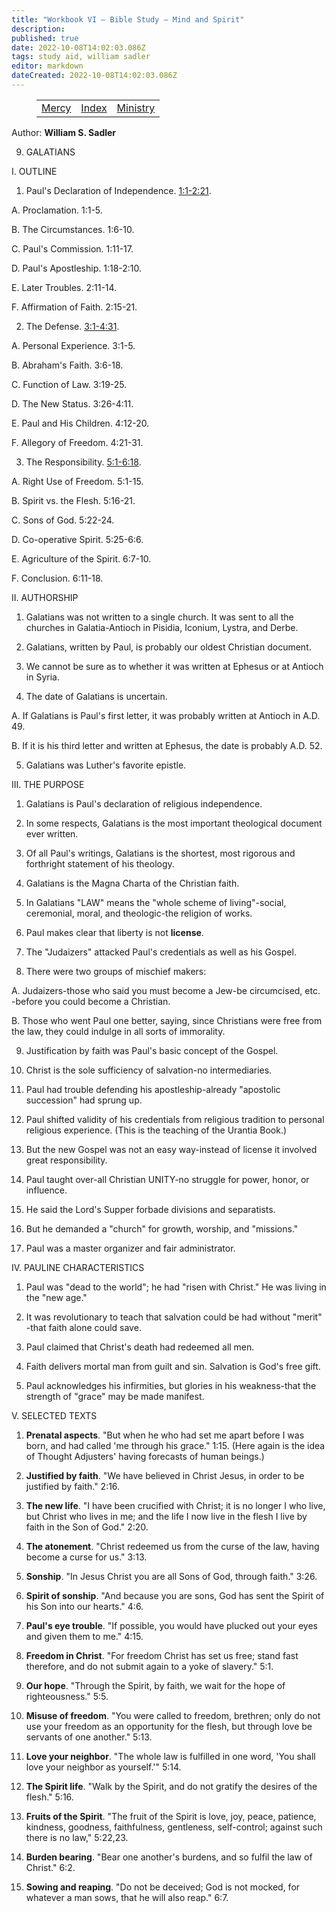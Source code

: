 ```yaml
---
title: "Workbook VI — Bible Study — Mind and Spirit"
description: 
published: true
date: 2022-10-08T14:02:03.086Z
tags: study aid, william sadler
editor: markdown
dateCreated: 2022-10-08T14:02:03.086Z
---
```


<figure class="table chapter-navigator">
	<table>
		<tbody>
		<tr>
			<td><a href="/en/William_S_Sadler/Workbook_6_Bible_Study/Mercy">Mercy</a></td>
			<td><a href="/en/William_S_Sadler/Workbook_6_Bible_Study/Index">Index</a></td>
			<td><a href="/en/William_S_Sadler/Workbook_6_Bible_Study/Ministry">Ministry</a></td>
		</tr>
		</tbody>
	</table>
</figure>

Author: **William S. Sadler**


9. GALATIANS

I. OUTLINE

1. Paul's Declaration of Independence. [1:1-2:21](/en/Bible/Galatians/1#v1).

A. Proclamation. 1:1-5.

B. The Circumstances. 1:6-10.

C. Paul's Commission. 1:11-17.

D. Paul's Apostleship. 1:18-2:10.

E. Later Troubles. 2:11-14.

F. Affirmation of Faith. 2:15-21.

2. The Defense. [3:1-4:31](/en/Bible/Galatians/3#v1).

A. Personal Experience. 3:1-5.

B. Abraham's Faith. 3:6-18.

C. Function of Law. 3:19-25.

D. The New Status. 3:26-4:11.

E. Paul and His Children. 4:12-20.

F. Allegory of Freedom. 4:21-31.

3. The Responsibility. [5:1-6:18](/en/Bible/Galatians/5#v1).

A. Right Use of Freedom. 5:1-15.

B. Spirit vs. the Flesh. 5:16-21.

C. Sons of God. 5:22-24.

D. Co-operative Spirit. 5:25-6:6.

E. Agriculture of the Spirit. 6:7-10.

F. Conclusion. 6:11-18.

II. AUTHORSHIP

1. Galatians was not written to a single church. It was sent to all the churches in Galatia-Antioch in Pisidia, Iconium, Lystra, and Derbe.

2. Galatians, written by Paul, is probably our oldest Christian document.

3. We cannot be sure as to whether it was written at Ephesus or at Antioch in Syria.

4. The date of Galatians is uncertain.

A. If Galatians is Paul's first letter, it was probably written at Antioch in A.D. 49.

B. If it is his third letter and written at Ephesus, the date is probably A.D. 52.

5. Galatians was Luther's favorite epistle.

III. THE PURPOSE

1. Galatians is Paul's declaration of religious independence.

2. In some respects, Galatians is the most important theological document ever written.

3. Of all Paul's writings, Galatians is the shortest, most rigorous and forthright statement of his theology.

4. Galatians is the Magna Charta of the Christian faith.

5. In Galatians "LAW" means the "whole scheme of living"-social, ceremonial, moral, and theologic-the religion of works.

6. Paul makes clear that liberty is not **license**.

7. The "Judaizers" attacked Paul's credentials as well as his Gospel.

8. There were two groups of mischief makers:

A. Judaizers-those who said you must become a Jew-be circumcised, etc. -before you could become a Christian.

B. Those who went Paul one better, saying, since Christians were free from the law, they could indulge in all sorts of immorality.

9. Justification by faith was Paul's basic concept of the Gospel.

10. Christ is the sole sufficiency of salvation-no intermediaries.

11. Paul had trouble defending his apostleship-already "apostolic succession" had sprung up.

12. Paul shifted validity of his credentials from religious tradition to personal religious experience. (This is the teaching of the Urantia Book.)

13. But the new Gospel was not an easy way-instead of license it involved great responsibility.

14. Paul taught over-all Christian UNITY-no struggle for power, honor, or influence.

15. He said the Lord's Supper forbade divisions and separatists.

16. But he demanded a "church" for growth, worship, and "missions."

17. Paul was a master organizer and fair administrator.

IV. PAULINE CHARACTERISTICS

1. Paul was "dead to the world"; he had "risen with Christ." He was living in the "new age."

2. It was revolutionary to teach that salvation could be had without "merit" -that faith alone could save.

3. Paul claimed that Christ's death had redeemed all men.

4. Faith delivers mortal man from guilt and sin. Salvation is God's free gift.

5. Paul acknowledges his infirmities, but glories in his weakness-that the strength of "grace" may be made manifest.

V. SELECTED TEXTS

1. **Prenatal aspects**. "But when he who had set me apart before I was born, and had called 'me through his grace." 1:15. (Here again is the idea of Thought Adjusters' having forecasts of human beings.)

2. **Justified by faith**. "We have believed in Christ Jesus, in order to be justified by faith." 2:16.

3. **The new life**. "I have been crucified with Christ; it is no longer I who live, but Christ who lives in me; and the life I now live in the flesh I live by faith in the Son of God." 2:20.

4. **The atonement**. "Christ redeemed us from the curse of the law, having become a curse for us." 3:13.

5. **Sonship**. "In Jesus Christ you are all Sons of God, through faith." 3:26.

6. **Spirit of sonship**. "And because you are sons, God has sent the Spirit of his Son into our hearts." 4:6.

7. **Paul's eye trouble**. "If possible, you would have plucked out your eyes and given them to me." 4:15.

8. **Freedom in Christ**. "For freedom Christ has set us free; stand fast therefore, and do not submit again to a yoke of slavery." 5:1.

9. **Our hope**. "Through the Spirit, by faith, we wait for the hope of righteousness." 5:5.

10. **Misuse of freedom**. "You were called to freedom, brethren; only do not use your freedom as an opportunity for the flesh, but through love be servants of one another." 5:13.

11. **Love your neighbor**. "The whole law is fulfilled in one word, 'You shall love your neighbor as yourself.'" 5:14.

12. **The Spirit life**. "Walk by the Spirit, and do not gratify the desires of the flesh." 5:16.

13. **Fruits of the Spirit**. "The fruit of the Spirit is love, joy, peace, patience, kindness, goodness, faithfulness, gentleness, self-control; against such there is no law," 5:22,23.

14. **Burden bearing**. "Bear one another's burdens, and so fulfil the law of Christ." 6:2.

15. **Sowing and reaping**. "Do not be deceived; God is not mocked, for whatever a man sows, that he will also reap." 6:7.


<br>

